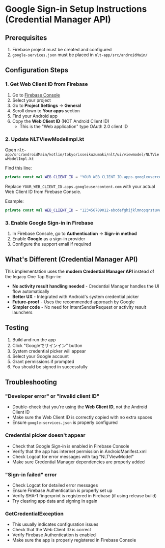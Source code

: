 # Google Sign-in Setup Instructions (Credential Manager API)

## Prerequisites

1. Firebase project must be created and configured
2. `google-services.json` must be placed in `nlt-app/src/androidMain/`

## Configuration Steps

### 1. Get Web Client ID from Firebase

1. Go to [Firebase Console](https://console.firebase.google.com/)
2. Select your project
3. Go to **Project Settings** → **General**
4. Scroll down to **Your apps** section
5. Find your Android app
6. Copy the **Web Client ID** (NOT Android Client ID)
   - This is the "Web application" type OAuth 2.0 client ID

### 2. Update NLTViewModelImpl.kt

Open `nlt-app/src/androidMain/kotlin/tokyo/isseikuzumaki/nlt/ui/viewmodel/NLTViewModelImpl.kt`

Find this line:
```kotlin
private const val WEB_CLIENT_ID = "YOUR_WEB_CLIENT_ID.apps.googleusercontent.com"
```

Replace `YOUR_WEB_CLIENT_ID.apps.googleusercontent.com` with your actual Web Client ID from Firebase Console.

Example:
```kotlin
private const val WEB_CLIENT_ID = "123456789012-abcdefghijklmnopqrstuvwxyz123456.apps.googleusercontent.com"
```

### 3. Enable Google Sign-in in Firebase

1. In Firebase Console, go to **Authentication** → **Sign-in method**
2. Enable **Google** as a sign-in provider
3. Configure the support email if required

## What's Different (Credential Manager API)

This implementation uses the **modern Credential Manager API** instead of the legacy One Tap Sign-in:

- **No activity result handling needed** - Credential Manager handles the UI flow automatically
- **Better UX** - Integrated with Android's system credential picker
- **Future-proof** - Uses the recommended approach by Google
- **Simpler code** - No need for IntentSenderRequest or activity result launchers

## Testing

1. Build and run the app
2. Click "Googleでサインイン" button
3. System credential picker will appear
4. Select your Google account
5. Grant permissions if prompted
6. You should be signed in successfully

## Troubleshooting

### "Developer error" or "Invalid client ID"
- Double-check that you're using the **Web Client ID**, not the Android Client ID
- Make sure the Web Client ID is correctly copied with no extra spaces
- Ensure `google-services.json` is properly configured

### Credential picker doesn't appear
- Check that Google Sign-in is enabled in Firebase Console
- Verify that the app has internet permission in AndroidManifest.xml
- Check Logcat for error messages with tag "NLTViewModel"
- Make sure Credential Manager dependencies are properly added

### "Sign-in failed" error
- Check Logcat for detailed error messages
- Ensure Firebase Authentication is properly set up
- Verify SHA-1 fingerprint is registered in Firebase (if using release build)
- Try clearing app data and signing in again

### GetCredentialException
- This usually indicates configuration issues
- Check that the Web Client ID is correct
- Verify Firebase Authentication is enabled
- Make sure the app is properly registered in Firebase Console

